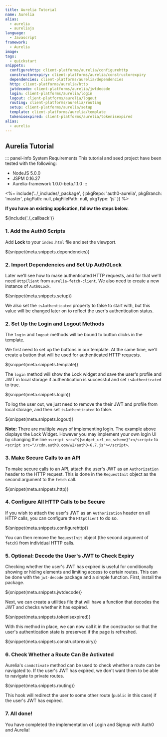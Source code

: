 ```yaml
---
title: Aurelia Tutorial
name: Aurelia
alias:
  - aurelia
  - aureliajs
language:
  - Javascript
framework:
  - Aurelia
image:
tags:
  - quickstart
snippets:
  configurehttp: client-platforms/aurelia/configurehttp
  constructorexpiry: client-platforms/aurelia/constructorexpiry
  dependencies: client-platforms/aurelia/dependencies
  http: client-platforms/aurelia/http
  jwtdecode: client-platforms/aurelia/jwtdecode
  login: client-platforms/aurelia/login
  logout: client-platforms/aurelia/logout
  routing: client-platforms/aurelia/routing
  setup: client-platforms/aurelia/setup
  template: client-platforms/aurelia/template
  tokenisexpired: client-platforms/aurelia/tokenisexpired
alias:
  - aurelia
---
```


## Aurelia Tutorial

::: panel-info System Requirements
This tutorial and seed project have been tested with the following:
* NodeJS 5.0.0
* JSPM 0.16.27
* Aurelia-framework 1.0.0-beta.1.1.0
:::

<%= include('../_includes/_package', {
  pkgRepo: 'auth0-aurelia',
  pkgBranch: 'master',
  pkgPath: null,
  pkgFilePath: null,
  pkgType: 'js'
}) %>

**If you have an existing application, follow the steps below.**

${include('./\_callback')}

### 1. Add the Auth0 Scripts

Add **Lock** to your `index.html` file and set the viewport.

${snippet(meta.snippets.dependencies)}

### 2. Import Dependencies and Set Up Auth0Lock

Later we'll see how to make authenticated HTTP requests, and for that we'll need `HttpClient` from `aurelia-fetch-client`. We also need to create a new instance of `Auth0Lock`.

${snippet(meta.snippets.setup)}

We also set the `isAuthenticated` property to false to start with, but this value will be changed later on to reflect the user's authentication status. 

### 2. Set Up the Login and Logout Methods

The `login` and `logout` methods will be bound to button clicks in the template.

We first need to set up the buttons in our template. At the same time, we'll create a button that will be used for authenticated HTTP requests.

${snippet(meta.snippets.template)}

The `login` method will show the Lock widget and save the user's profile and JWT in local storage if authentication is successful and set `isAuthenticated` to true.

${snippet(meta.snippets.login)}

To log the user out, we just need to remove the their JWT and profile from local storage, and then set `isAuthenticated` to false.

${snippet(meta.snippets.logout)}

__Note:__ There are multiple ways of implementing login. The example above displays the Lock Widget. However you may implement your own login UI by changing the line `<script src="${widget_url_no_scheme}"></script>` to `<script src="//cdn.auth0.com/w2/auth0-6.7.js"></script>`.

### 3. Make Secure Calls to an API

To make secure calls to an API, attach the user's JWT as an `Authorization` header to the HTTP request. This is done in the `RequestInit` object as the second argument to the `fetch` call.

${snippet(meta.snippets.http)}

### 4. Configure All HTTP Calls to be Secure

If you wish to attach the user's JWT as an `Authorization` header on all HTTP calls, you can configure the `HttpClient` to do so.

${snippet(meta.snippets.configurehttp)}

You can then remove the `RequestInit` object (the second argument of `fetch`) from individual HTTP calls.

### 5. Optional: Decode the User's JWT to Check Expiry

Checking whether the user's JWT has expired is useful for conditionally showing or hiding elements and limiting access to certain routes. This can be done with the `jwt-decode` package and a simple function. First, install the package.

${snippet(meta.snippets.jwtdecode)}

Next, we can create a utilities file that will have a function that decodes the JWT and checks whether it has expired.

${snippet(meta.snippets.tokenisexpired)}

With this method in place, we can now call it in the constructor so that the user's authentication state is preserved if the page is refreshed.

${snippet(meta.snippets.constructorexpiry)}

### 6. Check Whether a Route Can Be Activated

Aurelia's `canActivate` method can be used to check whether a route can be navigated to. If the user's JWT has expired, we don't want them to be able to navigate to private routes.

${snippet(meta.snippets.routing)}

This hook will redirect the user to some other route (`public` in this case) if the user's JWT has expired.

### 7. All done!

You have completed the implementation of Login and Signup with Auth0 and Aurelia!
